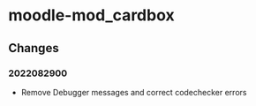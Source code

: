 moodle-mod_cardbox
========================

Changes
-------

### 2022082900

* Remove Debugger messages and correct codechecker errors
